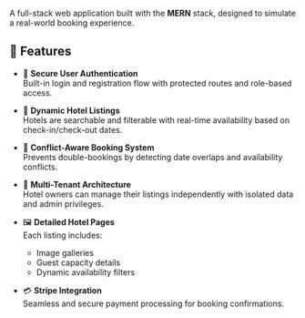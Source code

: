 A full-stack web application built with the **MERN** stack, designed to simulate a real-world booking experience.

## 🚀 Features

- 🔐 **Secure User Authentication**  
  Built-in login and registration flow with protected routes and role-based access.

- 🏨 **Dynamic Hotel Listings**  
  Hotels are searchable and filterable with real-time availability based on check-in/check-out dates.

- 📅 **Conflict-Aware Booking System**  
  Prevents double-bookings by detecting date overlaps and availability conflicts.

- 👥 **Multi-Tenant Architecture**  
  Hotel owners can manage their listings independently with isolated data and admin privileges.

- 🖼️ **Detailed Hotel Pages**  
  Each listing includes:

  - Image galleries
  - Guest capacity details
  - Dynamic availability filters

- 💳 **Stripe Integration**  
  Seamless and secure payment processing for booking confirmations.
